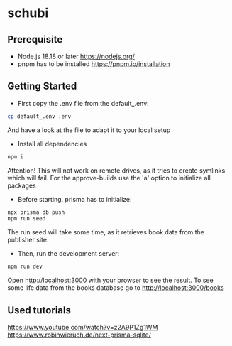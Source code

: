 # schubi

## Prerequisite

* Node.js 18.18 or later <https://nodejs.org/>
* pnpm has to be installed <https://pnpm.io/installation>

## Getting Started

* First copy the .env file from the default_.env:

```bash
cp default_.env .env
```

And have a look at the file to adapt it to your local setup

* Install all dependencies

```bash
npm i
```

Attention! This will not work on remote drives, as it tries to create symlinks which will fail.
For the approve-builds use the 'a' option to initialize all packages

* Before starting, prisma has to initialize:

```bash
npx prisma db push
npm run seed
```

The run seed will take some time, as it retrieves book data from the publisher site.

* Then, run the development server:

```bash
npm run dev
```

Open [http://localhost:3000](http://localhost:3000) with your browser to see the result.
To see some life data from the books database go to [http://localhost:3000/books](http://localhost:3000/books)

## Used tutorials

<https://www.youtube.com/watch?v=z2A9P1Zg1WM>
<https://www.robinwieruch.de/next-prisma-sqlite/>
